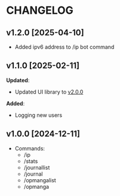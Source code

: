 # CHANGELOG

## v1.2.0 [2025-04-10]

- Added ipv6 address to /ip bot command

## v1.1.0 [2025-02-11]

**Updated**:

- Updated UI library to [v2.0.0](https://github.com/knackwurstking/ui/tree/dev?tab=readme-ov-file)

**Added**:

- Logging new users

## v1.0.0 [2024-12-11]

- Commands:
  - /ip
  - /stats
  - /journallist
  - /journal
  - /opmangalist
  - /opmanga
